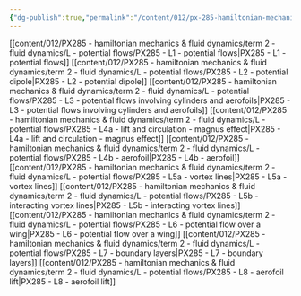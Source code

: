 ```yaml
---
{"dg-publish":true,"permalink":"/content/012/px-285-hamiltonian-mechanics-and-fluid-dynamics/term-2-fluid-dynamics/l-potential-flows/l-potential-flows/","noteIcon":"1","created":"2025-03-01T14:35:50.179+00:00","updated":"2025-03-07T14:38:07.013+00:00"}
---
```


[[content/012/PX285 - hamiltonian mechanics & fluid dynamics/term 2 - fluid dynamics/L - potential flows/PX285 - L1 - potential flows\|PX285 - L1 - potential flows]]
[[content/012/PX285 - hamiltonian mechanics & fluid dynamics/term 2 - fluid dynamics/L - potential flows/PX285 - L2 - potential dipole\|PX285 - L2 - potential dipole]]
[[content/012/PX285 - hamiltonian mechanics & fluid dynamics/term 2 - fluid dynamics/L - potential flows/PX285 - L3 - potential flows involving cylinders and aerofoils\|PX285 - L3 - potential flows involving cylinders and aerofoils]]
[[content/012/PX285 - hamiltonian mechanics & fluid dynamics/term 2 - fluid dynamics/L - potential flows/PX285 - L4a - lift and circulation - magnus effect\|PX285 - L4a - lift and circulation - magnus effect]]
[[content/012/PX285 - hamiltonian mechanics & fluid dynamics/term 2 - fluid dynamics/L - potential flows/PX285 - L4b - aerofoil\|PX285 - L4b - aerofoil]]
[[content/012/PX285 - hamiltonian mechanics & fluid dynamics/term 2 - fluid dynamics/L - potential flows/PX285 - L5a - vortex lines\|PX285 - L5a - vortex lines]]
[[content/012/PX285 - hamiltonian mechanics & fluid dynamics/term 2 - fluid dynamics/L - potential flows/PX285 - L5b - interacting vortex lines\|PX285 - L5b - interacting vortex lines]]
[[content/012/PX285 - hamiltonian mechanics & fluid dynamics/term 2 - fluid dynamics/L - potential flows/PX285 - L6 - potential flow over a wing\|PX285 - L6 - potential flow over a wing]]
[[content/012/PX285 - hamiltonian mechanics & fluid dynamics/term 2 - fluid dynamics/L - potential flows/PX285 - L7 - boundary layers\|PX285 - L7 - boundary layers]]
[[content/012/PX285 - hamiltonian mechanics & fluid dynamics/term 2 - fluid dynamics/L - potential flows/PX285 - L8 - aerofoil lift\|PX285 - L8 - aerofoil lift]]
